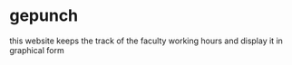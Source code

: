 # gepunch
this website keeps the track of the faculty working hours and display it in graphical form 
